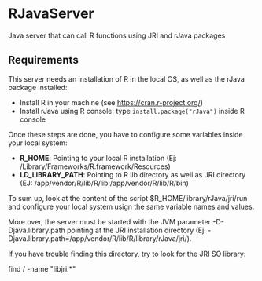 # RJavaServer
Java server that can call R functions using JRI and rJava packages

## Requirements

This server needs an installation of R in the local OS, as well as the rJava package installed:

* Install R in your machine (see https://cran.r-project.org/)
* Install rJava using R console: type `install.package("rJava")` inside R console
 
Once these steps are done, you have to configure some variables inside your local system:

* **R_HOME**: Pointing to your local R installation (Ej: /Library/Frameworks/R.framework/Resources)
* **LD_LIBRARY_PATH**: Pointing to R lib directory as well as JRI directory (EJ: /app/vendor/R/lib/R/lib:/app/vendor/R/lib/R/bin)

To sum up, look at the content of the script $R_HOME/library/rJava/jri/run and configure your local system usign the same variable names and values.

More over, the server must be started with the JVM parameter -D-Djava.library.path pointing at the JRI installation directory (Ej: -Djava.library.path=/app/vendor/R/lib/R/library/rJava/jri/).

If you have trouble finding this directory, try to look for the JRI SO library: 

find / -name "libjri.*"

